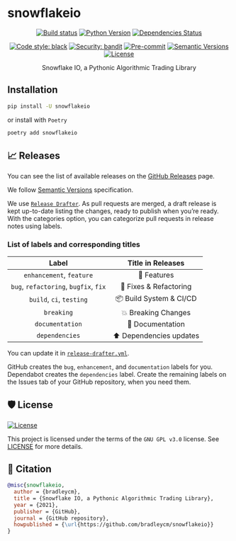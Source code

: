 # snowflakeio

<div align="center">

[![Build status](https://github.com/bradleycm/snowflakeio/workflows/build/badge.svg?branch=master&event=push)](https://github.com/bradleycm/snowflakeio/actions?query=workflow%3Abuild)
[![Python Version](https://img.shields.io/pypi/pyversions/snowflakeio.svg)](https://pypi.org/project/snowflakeio/)
[![Dependencies Status](https://img.shields.io/badge/dependencies-up%20to%20date-brightgreen.svg)](https://github.com/bradleycm/snowflakeio/pulls?utf8=%E2%9C%93&q=is%3Apr%20author%3Aapp%2Fdependabot)

[![Code style: black](https://img.shields.io/badge/code%20style-black-000000.svg)](https://github.com/psf/black)
[![Security: bandit](https://img.shields.io/badge/security-bandit-green.svg)](https://github.com/PyCQA/bandit)
[![Pre-commit](https://img.shields.io/badge/pre--commit-enabled-brightgreen?logo=pre-commit&logoColor=white)](https://github.com/bradleycm/snowflakeio/blob/master/.pre-commit-config.yaml)
[![Semantic Versions](https://img.shields.io/badge/%20%20%F0%9F%93%A6%F0%9F%9A%80-semantic--versions-e10079.svg)](https://github.com/bradleycm/snowflakeio/releases)
[![License](https://img.shields.io/github/license/bradleycm/snowflakeio)](https://github.com/bradleycm/snowflakeio/blob/master/LICENSE)

Snowflake IO, a Pythonic Algorithmic Trading Library

</div>


## Installation

```bash
pip install -U snowflakeio
```

or install with `Poetry`

```bash
poetry add snowflakeio
```

## 📈 Releases

You can see the list of available releases on the [GitHub Releases](https://github.com/bradleycm/snowflakeio/releases) page.

We follow [Semantic Versions](https://semver.org/) specification.

We use [`Release Drafter`](https://github.com/marketplace/actions/release-drafter). As pull requests are merged, a draft release is kept up-to-date listing the changes, ready to publish when you’re ready. With the categories option, you can categorize pull requests in release notes using labels.

### List of labels and corresponding titles

|               **Label**               |  **Title in Releases**  |
| :-----------------------------------: | :---------------------: |
|       `enhancement`, `feature`        |       🚀 Features       |
| `bug`, `refactoring`, `bugfix`, `fix` | 🔧 Fixes & Refactoring  |
|       `build`, `ci`, `testing`        | 📦 Build System & CI/CD |
|              `breaking`               |   💥 Breaking Changes   |
|            `documentation`            |    📝 Documentation     |
|            `dependencies`             | ⬆️ Dependencies updates |

You can update it in [`release-drafter.yml`](https://github.com/bradleycm/snowflakeio/blob/master/.github/release-drafter.yml).

GitHub creates the `bug`, `enhancement`, and `documentation` labels for you. Dependabot creates the `dependencies` label. Create the remaining labels on the Issues tab of your GitHub repository, when you need them.

## 🛡 License

[![License](https://img.shields.io/github/license/bradleycm/snowflakeio)](https://github.com/bradleycm/snowflakeio/blob/master/LICENSE)

This project is licensed under the terms of the `GNU GPL v3.0` license. See [LICENSE](https://github.com/bradleycm/snowflakeio/blob/master/LICENSE) for more details.

## 📃 Citation

```bibtex
@misc{snowflakeio,
  author = {bradleycm},
  title = {Snowflake IO, a Pythonic Algorithmic Trading Library},
  year = {2021},
  publisher = {GitHub},
  journal = {GitHub repository},
  howpublished = {\url{https://github.com/bradleycm/snowflakeio}}
}
```

